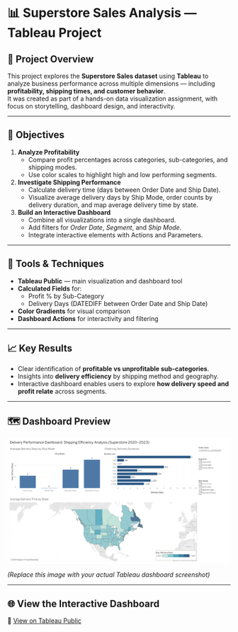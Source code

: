 # 📊 Superstore Sales Analysis — Tableau Project

## 🧠 Project Overview
This project explores the **Superstore Sales dataset** using **Tableau** to analyze business performance across multiple dimensions — including **profitability, shipping times, and customer behavior**.  
It was created as part of a hands-on data visualization assignment, with focus on storytelling, dashboard design, and interactivity.

---

## 🚀 Objectives
1. **Analyze Profitability**
   - Compare profit percentages across categories, sub-categories, and shipping modes.
   - Use color scales to highlight high and low performing segments.
2. **Investigate Shipping Performance**
   - Calculate delivery time (days between Order Date and Ship Date).
   - Visualize average delivery days by Ship Mode, order counts by delivery duration, and map average delivery time by state.
3. **Build an Interactive Dashboard**
   - Combine all visualizations into a single dashboard.
   - Add filters for *Order Date*, *Segment*, and *Ship Mode*.
   - Integrate interactive elements with Actions and Parameters.

---

## 🧩 Tools & Techniques
- **Tableau Public** — main visualization and dashboard tool  
- **Calculated Fields** for:
  - Profit % by Sub-Category  
  - Delivery Days (DATEDIFF between Order Date and Ship Date)  
- **Color Gradients** for visual comparison  
- **Dashboard Actions** for interactivity and filtering  

---

## 📈 Key Results
- Clear identification of **profitable vs unprofitable sub-categories**.
- Insights into **delivery efficiency** by shipping method and geography.
- Interactive dashboard enables users to explore **how delivery speed and profit relate** across segments.

---

## 🗺️ Dashboard Preview
![Dashboard Preview](./dashboard-screenshot.png)

*(Replace this image with your actual Tableau dashboard screenshot)*

---

## 🌐 View the Interactive Dashboard
🔗 [View on Tableau Public](https://public.tableau.com/views/SuperstoreDeliveryAnalysisDashboard_17605952774170/DeliveryAnalysis?:language=en-US&:sid=&:redirect=auth&:display_count=n&:origin=viz_share_link)
